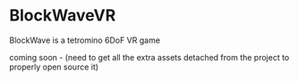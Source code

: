 # BlockWaveVR
BlockWave is a tetromino 6DoF VR game

coming soon - (need to get all the extra assets detached from the project to properly open source it)
